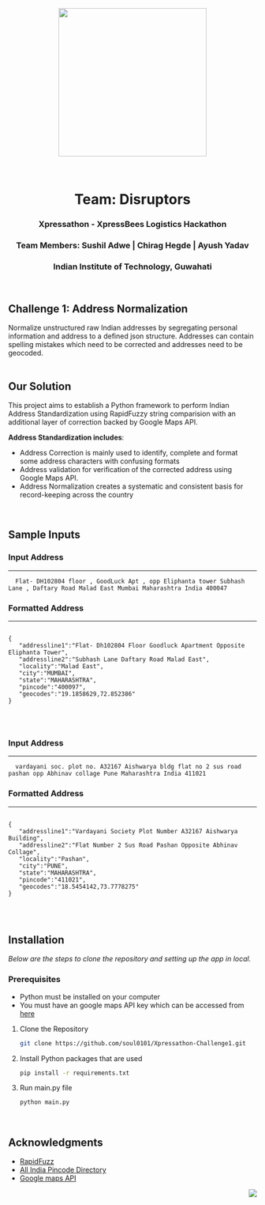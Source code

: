 
<div id="top"></div>
<!-- PROJECT LOGO -->
<br>
<br>
<p align="center">
  <img width="300px" src="https://www.xpressbees.com/Xpressathon/assets/img/Logo-Big%20(1).png">
</p>
</p>
<br />
<div align="center">
    <h1>Team: <strong>Disruptors</strong></H1>
    <H3>Xpressathon - XpressBees Logistics Hackathon </h3>
    <h3> Team Members: <strong>Sushil Adwe | Chirag Hegde | Ayush Yadav</strong></h3>
    <h3> Indian Institute of Technology, Guwahati </h3>
</div>


<br/>

## **Challenge 1: Address Normalization**
Normalize unstructured raw Indian addresses by segregating personal information and address
to a defined json structure. Addresses can contain spelling mistakes which need to be
corrected and addresses need to be geocoded.
<br>
<br>

## **Our Solution**

This project aims to establish a Python framework to perform Indian Address Standardization using RapidFuzzy string comparision with an additional layer of correction backed by Google Maps API.

**Address Standardization includes**:

* Address Correction is mainly used to identify, complete and format some address characters with confusing formats
* Address validation for verification of the corrected address using Google Maps API.
* Address Normalization creates a systematic and consistent basis for record-keeping across the country 

<p align="right"><br/></p>

## **Sample Inputs**


### **Input Address**
----------------

```
  Flat- DH102804 floor , GoodLuck Apt , opp Eliphanta tower Subhash Lane , Daftary Road Malad East Mumbai Maharashtra India 400047
```

### **Formatted Address**
----------------

```

{
   "addressline1":"Flat- Dh102804 Floor Goodluck Apartment Opposite Eliphanta Tower",
   "addressline2":"Subhash Lane Daftary Road Malad East",
   "locality":"Malad East",
   "city":"MUMBAI",
   "state":"MAHARASHTRA",
   "pincode":"400097",
   "geocodes":"19.1858629,72.852386"
}
 
```

<br>

### **Input Address**
----------------

```
  vardayani soc. plot no. A32167 Aishwarya bldg flat no 2 sus road pashan opp Abhinav collage Pune Maharashtra India 411021
```
### **Formatted Address**
----------------
```

{
   "addressline1":"Vardayani Society Plot Number A32167 Aishwarya Building",
   "addressline2":"Flat Number 2 Sus Road Pashan Opposite Abhinav Collage",
   "locality":"Pashan",
   "city":"PUNE",
   "state":"MAHARASHTRA",
   "pincode":"411021",
   "geocodes":"18.5454142,73.7778275"
}
 
```

<br>
<!-- GETTING STARTED -->

## **Installation**

_Below are the steps to clone the repository and  setting up the app in local._

### Prerequisites
* Python must be installed on your computer<br>
* You must have an google maps API key which can be accessed from [here](https://console.cloud.google.com/google/maps-apis/start)


1. Clone the Repository
   ```sh
   git clone https://github.com/soul0101/Xpressathon-Challenge1.git
   ```

2. Install Python packages that are used 
   ```sh
   pip install -r requirements.txt
   ```
   
3. Run main.py file
   ```sh
   python main.py
   ```


<p align="right"><br/></p>


<!-- ACKNOWLEDGMENTS -->
## **Acknowledgments**

* [RapidFuzz](https://pypi.org/project/rapidfuzz/)
* [All India Pincode Directory](https://data.gov.in/resources/all-india-pincode-directory-till-last-month)
* [Google maps API](https://console.cloud.google.com/google/maps-apis/start)



<p align="right"><a href="#top"><img src="https://img.icons8.com/external-kiranshastry-gradient-kiranshastry/64/000000/external-up-arrow-alignment-and-tools-kiranshastry-gradient-kiranshastry.png"/></a></p>

